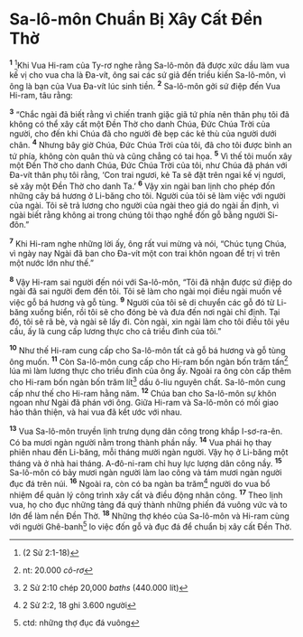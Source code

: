 # Sa-lô-môn Chuẩn Bị Xây Cất Ðền Thờ
<sup><b>1</b></sup> [^1*]Khi Vua Hi-ram của Ty-rơ nghe rằng Sa-lô-môn đã được xức dầu làm vua kế vị cho vua cha là Ða-vít, ông sai các sứ giả đến triều kiến Sa-lô-môn, vì ông là bạn của Vua Ða-vít lúc sinh tiền. <sup><b>2</b></sup> Sa-lô-môn gởi sứ điệp đến Vua Hi-ram, tâu rằng:

<sup><b>3</b></sup> “Chắc ngài đã biết rằng vì chiến tranh giặc giã tứ phía nên thân phụ tôi đã không có thể xây cất một Ðền Thờ cho danh Chúa, Ðức Chúa Trời của người, cho đến khi Chúa đã cho người đè bẹp các kẻ thù của người dưới chân. <sup><b>4</b></sup> Nhưng bây giờ Chúa, Ðức Chúa Trời của tôi, đã cho tôi được bình an tứ phía, không còn quân thù và cũng chẳng có tai họa. <sup><b>5</b></sup> Vì thế tôi muốn xây một Ðền Thờ cho danh Chúa, Ðức Chúa Trời của tôi, như Chúa đã phán với Ða-vít thân phụ tôi rằng, ‘Con trai ngươi, kẻ Ta sẽ đặt trên ngai kế vị ngươi, sẽ xây một Ðền Thờ cho danh Ta.’ <sup><b>6</b></sup> Vậy xin ngài ban lịnh cho phép đốn những cây bá hương ở Li-băng cho tôi. Người của tôi sẽ làm việc với người của ngài. Tôi sẽ trả lương cho người của ngài theo giá do ngài ấn định, vì ngài biết rằng không ai trong chúng tôi thạo nghề đốn gỗ bằng người Si-đôn.”

<sup><b>7</b></sup> Khi Hi-ram nghe những lời ấy, ông rất vui mừng và nói, “Chúc tụng Chúa, vì ngày nay Ngài đã ban cho Ða-vít một con trai khôn ngoan để trị vì trên một nước lớn như thế.”

<sup><b>8</b></sup> Vậy Hi-ram sai người đến nói với Sa-lô-môn, “Tôi đã nhận được sứ điệp do ngài đã sai người đem đến tôi. Tôi sẽ làm cho ngài mọi điều ngài muốn về việc gỗ bá hương và gỗ tùng. <sup><b>9</b></sup> Người của tôi sẽ di chuyển các gỗ đó từ Li-băng xuống biển, rồi tôi sẽ cho đóng bè và đưa đến nơi ngài chỉ định. Tại đó, tôi sẽ rã bè, và ngài sẽ lấy đi. Còn ngài, xin ngài làm cho tôi điều tôi yêu cầu, ấy là cung cấp lương thực cho cả triều đình của tôi.”

<sup><b>10</b></sup> Như thế Hi-ram cung cấp cho Sa-lô-môn tất cả gỗ bá hương và gỗ tùng ông muốn. <sup><b>11</b></sup> Còn Sa-lô-môn cung cấp cho Hi-ram bốn ngàn bốn trăm tấn[^1] lúa mì làm lương thực cho triều đình của ông ấy. Ngoài ra ông còn cấp thêm cho Hi-ram bốn ngàn bốn trăm lít[^2] dầu ô-liu nguyên chất. Sa-lô-môn cung cấp như thế cho Hi-ram hằng năm. <sup><b>12</b></sup> Chúa ban cho Sa-lô-môn sự khôn ngoan như Ngài đã phán với ông. Giữa Hi-ram và Sa-lô-môn có mối giao hảo thân thiện, và hai vua đã kết ước với nhau.

<sup><b>13</b></sup> Vua Sa-lô-môn truyền lịnh trưng dụng dân công trong khắp I-sơ-ra-ên. Có ba mươi ngàn người nằm trong thành phần nầy. <sup><b>14</b></sup> Vua phái họ thay phiên nhau đến Li-băng, mỗi tháng mười ngàn người. Vậy họ ở Li-băng một tháng và ở nhà hai tháng. A-đô-ni-ram chỉ huy lực lượng dân công nầy. <sup><b>15</b></sup> Sa-lô-môn có bảy mươi ngàn người làm lao công và tám mươi ngàn người đục đá trên núi. <sup><b>16</b></sup> Ngoài ra, còn có ba ngàn ba trăm[^3] người do vua bổ nhiệm để quản lý công trình xây cất và điều động nhân công. <sup><b>17</b></sup> Theo lịnh vua, họ cho đục những tảng đá quý thành những phiến đá vuông vức và to lớn để làm nền Ðền Thờ. <sup><b>18</b></sup> Những thợ khéo của Sa-lô-môn và Hi-ram cùng với người Ghê-banh[^4] lo việc đốn gỗ và đục đá để chuẩn bị xây cất Ðền Thờ.

[^1]: nt: 20.000 *cô-rơ*
[^2]: 2 Sử 2:10 chép 20,000 *baths* (440.000 lít)
[^3]: 2 Sử 2:2, 18 ghi 3.600 người
[^4]: ctd: những thợ đục đá vuông
[^1*]: (2 Sử 2:1-18)